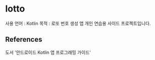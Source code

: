 # lotto

사용 언어 : Kotlin
목적 : 로또 번호 생성 앱
개인 연습용 사이드 프로젝트입니다.

## References

도서 '안드로이드 Kotlin 앱 프로그래밍 가이드'

